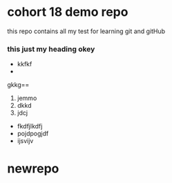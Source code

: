 # cohort 18 demo repo

this repo contains all my test for learning git and gitHub

### this just my **heading** okey
- kkfkf
- 
gkkg==

1. jemmo
2. dkkd
3. jdcj

- fkdfjlkdfj
- pojdpogjdf
- ijsvijv

# newrepo

